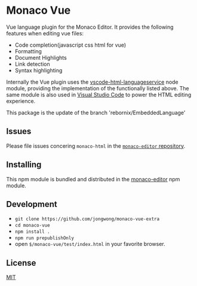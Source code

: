# Monaco Vue

Vue language plugin for the Monaco Editor. It provides the following features when editing vue files:
* Code completion(javascript css html for vue)
* Formatting
* Document Highlights
* Link detection
* Syntax highlighting

Internally the Vue plugin uses the [vscode-html-languageservice](https://github.com/Microsoft/vscode-html-languageservice)
node module, providing the implementation of the functionally listed above. The same module is also used
in [Visual Studio Code](https://github.com/Microsoft/vscode) to power the HTML editing experience.

This package is the update of the branch 'rebornix/EmbeddedLanguage'
## Issues

Please file issues concering `monaco-html` in the [`monaco-editor` repository](https://github.com/Microsoft/monaco-editor/issues).

## Installing

This npm module is bundled and distributed in the [monaco-editor](https://www.npmjs.com/package/monaco-editor) npm module.

## Development

* `git clone https://github.com/jongwong/monaco-vue-extra`
* `cd monaco-vue`
* `npm install .`
* `npm run prepublishOnly`
* open `$/monaco-vue/test/index.html` in your favorite browser.

## License
[MIT](https://github.com/Microsoft/monaco-vue/blob/master/LICENSE.md)
